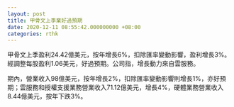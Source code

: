 ```yaml
---
layout: post
title: 甲骨文上季業好過預期
date: 2020-12-11 08:55:42.000000000 +08:00
categories: rthk
---
```


甲骨文上季盈利24.42億美元，按年增長6%，扣除匯率變動影響，盈利增長3%。經調整每股盈利1.06美元，好過預期。公司指，增長動力來自雲服務。

期內，營業收入98億美元，按年增長2%，扣除匯率變動影響則增長1%，亦好預期；雲服務和授權支援業務營業收入71.12億美元，增長4%，硬體業務營業收入8.44億美元，按年下跌3%。
